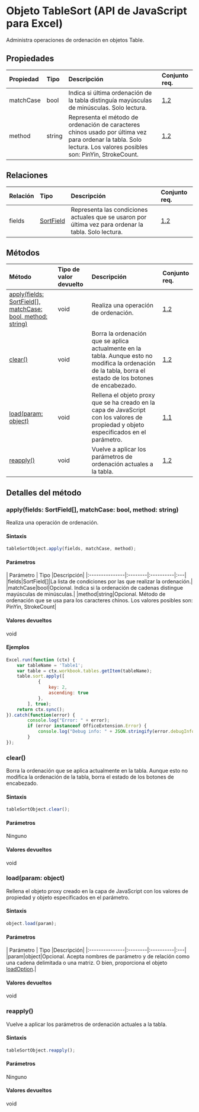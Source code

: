 # <a name="tablesort-object-javascript-api-for-excel"></a>Objeto TableSort (API de JavaScript para Excel)

Administra operaciones de ordenación en objetos Table.

## <a name="properties"></a>Propiedades

| Propiedad     | Tipo   |Descripción| Conjunto req.|
|:---------------|:--------|:----------|:----|
|matchCase|bool|Indica si última ordenación de la tabla distinguía mayúsculas de minúsculas. Solo lectura.|[1.2](../requirement-sets/excel-api-requirement-sets.md)|
|method|string|Representa el método de ordenación de caracteres chinos usado por última vez para ordenar la tabla. Solo lectura. Los valores posibles son: PinYin, StrokeCount.|[1.2](../requirement-sets/excel-api-requirement-sets.md)|

## <a name="relationships"></a>Relaciones
| Relación | Tipo   |Descripción| Conjunto req.|
|:---------------|:--------|:----------|:----|
|fields|[SortField](sortfield.md)|Representa las condiciones actuales que se usaron por última vez para ordenar la tabla. Solo lectura.|[1.2](../requirement-sets/excel-api-requirement-sets.md)|

## <a name="methods"></a>Métodos

| Método           | Tipo de valor devuelto    |Descripción| Conjunto req.|
|:---------------|:--------|:----------|:----|
|[apply(fields: SortField[], matchCase: bool, method: string)](#applyfields-sortfield-matchcase-bool-method-string)|void|Realiza una operación de ordenación.|[1.2](../requirement-sets/excel-api-requirement-sets.md)|
|[clear()](#clear)|void|Borra la ordenación que se aplica actualmente en la tabla. Aunque esto no modifica la ordenación de la tabla, borra el estado de los botones de encabezado.|[1.2](../requirement-sets/excel-api-requirement-sets.md)|
|[load(param: object)](#loadparam-object)|void|Rellena el objeto proxy que se ha creado en la capa de JavaScript con los valores de propiedad y objeto especificados en el parámetro.|[1.1](../requirement-sets/excel-api-requirement-sets.md)|
|[reapply()](#reapply)|void|Vuelve a aplicar los parámetros de ordenación actuales a la tabla.|[1.2](../requirement-sets/excel-api-requirement-sets.md)|

## <a name="method-details"></a>Detalles del método


### <a name="applyfields-sortfield-matchcase-bool-method-string"></a>apply(fields: SortField[], matchCase: bool, method: string)
Realiza una operación de ordenación.

#### <a name="syntax"></a>Sintaxis
```js
tableSortObject.apply(fields, matchCase, method);
```

#### <a name="parameters"></a>Parámetros
| Parámetro    | Tipo   |Descripción|
|:---------------|:--------|:----------|:---|
|fields|SortField[]|La lista de condiciones por las que realizar la ordenación.|
|matchCase|bool|Opcional. Indica si la ordenación de cadenas distingue mayúsculas de minúsculas.|
|method|string|Opcional. Método de ordenación que se usa para los caracteres chinos.  Los valores posibles son: PinYin, StrokeCount|

#### <a name="returns"></a>Valores devueltos
void

#### <a name="examples"></a>Ejemplos
```js
Excel.run(function (ctx) { 
    var tableName = 'Table1';
    var table = ctx.workbook.tables.getItem(tableName);
    table.sort.apply([ 
            {
                key: 2,
                ascending: true
            },
        ], true);
    return ctx.sync(); 
}).catch(function(error) {
        console.log("Error: " + error);
        if (error instanceof OfficeExtension.Error) {
            console.log("Debug info: " + JSON.stringify(error.debugInfo));
        }
});
```

### <a name="clear"></a>clear()
Borra la ordenación que se aplica actualmente en la tabla. Aunque esto no modifica la ordenación de la tabla, borra el estado de los botones de encabezado.

#### <a name="syntax"></a>Sintaxis
```js
tableSortObject.clear();
```

#### <a name="parameters"></a>Parámetros
Ninguno

#### <a name="returns"></a>Valores devueltos
void

### <a name="loadparam-object"></a>load(param: object)
Rellena el objeto proxy creado en la capa de JavaScript con los valores de propiedad y objeto especificados en el parámetro.

#### <a name="syntax"></a>Sintaxis
```js
object.load(param);
```

#### <a name="parameters"></a>Parámetros
| Parámetro    | Tipo   |Descripción|
|:---------------|:--------|:----------|:---|
|param|object|Opcional. Acepta nombres de parámetro y de relación como una cadena delimitada o una matriz. O bien, proporciona el objeto [loadOption](loadoption.md).|

#### <a name="returns"></a>Valores devueltos
void

### <a name="reapply"></a>reapply()
Vuelve a aplicar los parámetros de ordenación actuales a la tabla.

#### <a name="syntax"></a>Sintaxis
```js
tableSortObject.reapply();
```

#### <a name="parameters"></a>Parámetros
Ninguno

#### <a name="returns"></a>Valores devueltos
void
